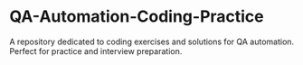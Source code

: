 # QA-Automation-Coding-Practice
A repository dedicated to coding exercises and solutions for QA automation. Perfect for practice and interview preparation.
